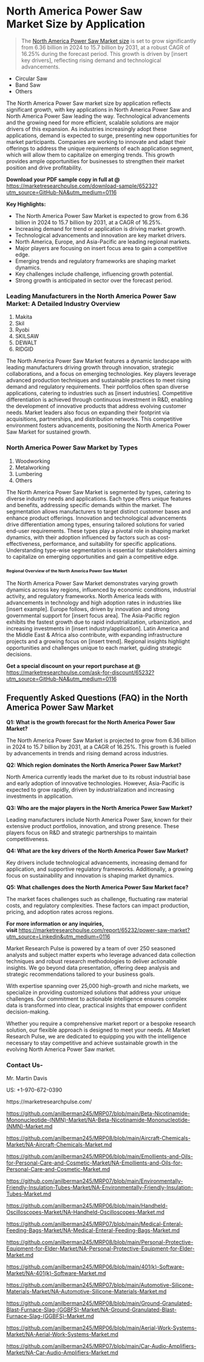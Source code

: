 <h1>North America Power Saw Market&nbsp;Size by Application</h1><blockquote><p>The <a href="https://marketresearchpulse.com/download-sample/65232?utm_source=GitHub-NA&amp;utm_medium=0116">North America Power Saw Market size</a> is set to grow significantly from 6.36 billion in 2024 to 15.7 billion by 2031, at a robust CAGR of 16.25% during the forecast period. This growth is driven by [insert key drivers], reflecting rising demand and technological advancements.</p></blockquote><ul><li>Circular Saw <li> Band Saw <li> Others</li></ul><p>The North America Power Saw market size by application reflects significant growth, with key applications in North America Power Saw and North America Power Saw leading the way. Technological advancements and the growing need for more efficient, scalable solutions are major drivers of this expansion. As industries increasingly adopt these applications, demand is expected to surge, presenting new opportunities for market participants. Companies are working to innovate and adapt their offerings to address the unique requirements of each application segment, which will allow them to capitalize on emerging trends. This growth provides ample opportunities for businesses to strengthen their market position and drive profitability.</p><p><strong>Download your PDF sample copy in full at @ </strong><a href="https://marketresearchpulse.com/download-sample/65232?utm_source=GitHub-NA&amp;utm_medium=0116">https://marketresearchpulse.com/download-sample/65232?utm_source=GitHub-NA&amp;utm_medium=0116</a></p><p><strong>Key Highlights: </strong></p><ul><li>The North America Power Saw Market is expected to grow from 6.36 billion in 2024 to 15.7 billion by 2031, at a CAGR of 16.25%.</li><li>Increasing demand for trend or application is driving market growth.</li><li>Technological advancements and innovation are key market drivers.</li><li>North America, Europe, and Asia-Pacific are leading regional markets.</li><li>Major players are focusing on insert focus area to gain a competitive edge.</li><li>Emerging trends and regulatory frameworks are shaping market dynamics.</li><li>Key challenges include challenge, influencing growth potential.</li><li>Strong growth is anticipated in sector over the forecast period.</li></ul><h3>Leading Manufacturers in the North America Power Saw Market: A Detailed Industry Overview</h3><ol><li>Makita</li><li>Skil</li><li>Ryobi</li><li>SKILSAW</li><li>DEWALT</li><li>RIDGID</li></ol><div class="flex max-w-full flex-col flex-grow"><div class="min-h-8 text-message flex w-full flex-col items-end gap-2 whitespace-normal break-words [.text-message+&amp;]:mt-5" dir="auto" data-message-author-role="assistant" data-message-id="fd8432e4-4910-450d-b182-61b7bfb0a01f" data-message-model-slug="gpt-4o"><div class="flex w-full flex-col gap-1 empty:hidden first:pt-[3px]"><div class="markdown prose w-full break-words dark:prose-invert light"><p>The North America Power Saw Market features a dynamic landscape with leading manufacturers driving growth through innovation, strategic collaborations, and a focus on emerging technologies. Key players leverage advanced production techniques and sustainable practices to meet rising demand and regulatory requirements. Their portfolios often span diverse applications, catering to industries such as [insert industries]. Competitive differentiation is achieved through continuous investment in R&amp;D, enabling the development of innovative products that address evolving customer needs. Market leaders also focus on expanding their footprint via acquisitions, partnerships, and distribution networks. This competitive environment fosters advancements, positioning the North America Power Saw Market for sustained growth.</p></div></div></div></div><h3>North America Power Saw Market by Types</h3><ol><li>Woodworking <li> Metalworking <li> Lumbering <li> Others</li></ol><div class="flex max-w-full flex-col flex-grow"><div class="min-h-8 text-message flex w-full flex-col items-end gap-2 whitespace-normal break-words [.text-message+&amp;]:mt-5" dir="auto" data-message-author-role="assistant" data-message-id="084470be-0bb7-4664-bddf-5156b4f41249" data-message-model-slug="gpt-4o-mini"><div class="flex w-full flex-col gap-1 empty:hidden first:pt-[3px]"><div class="markdown prose w-full break-words dark:prose-invert light"><p>The North America Power Saw Market is segmented by types, catering to diverse industry needs and applications. Each type offers unique features and benefits, addressing specific demands within the market. The segmentation allows manufacturers to target distinct customer bases and enhance product offerings. Innovation and technological advancements drive differentiation among types, ensuring tailored solutions for varied end-user requirements. These types play a pivotal role in shaping market dynamics, with their adoption influenced by factors such as cost-effectiveness, performance, and suitability for specific applications. Understanding type-wise segmentation is essential for stakeholders aiming to capitalize on emerging opportunities and gain a competitive edge.</p></div></div></div></div><h3><span style="font-size: 11px;">Regional Overview of the North America Power Saw Market</span></h3><div class="flex max-w-full flex-col flex-grow"><div class="min-h-8 text-message flex w-full flex-col items-end gap-2 whitespace-normal break-words [.text-message+&amp;]:mt-5" dir="auto" data-message-author-role="assistant" data-message-id="e9038762-ce64-4e30-91c9-9bd413514231" data-message-model-slug="gpt-4o-mini"><div class="flex w-full flex-col gap-1 empty:hidden first:pt-[3px]"><div class="markdown prose w-full break-words dark:prose-invert light"><p>The North America Power Saw Market demonstrates varying growth dynamics across key regions, influenced by economic conditions, industrial activity, and regulatory frameworks. North America leads with advancements in technology and high adoption rates in industries like [insert example]. Europe follows, driven by innovation and strong governmental support for [insert focus area]. The Asia-Pacific region exhibits the fastest growth due to rapid industrialization, urbanization, and increasing investments in [insert industry/application]. Latin America and the Middle East &amp; Africa also contribute, with expanding infrastructure projects and a growing focus on [insert trend]. Regional insights highlight opportunities and challenges unique to each market, guiding strategic decisions.</p></div></div></div></div><p><strong>Get a special discount on your report purchase at @ </strong><a href="https://marketresearchpulse.com/ask-for-discount/65232?utm_source=GitHub-NA&amp;utm_medium=0116">https://marketresearchpulse.com/ask-for-discount/65232?utm_source=GitHub-NA&amp;utm_medium=0116</a></p><h2>Frequently Asked Questions (FAQ) in the North America Power Saw Market</h2><p><strong>Q1: What is the growth forecast for the North America Power Saw Market?</strong></p><p>The North America Power Saw Market is projected to grow from 6.36 billion in 2024 to 15.7 billion by 2031, at a CAGR of 16.25%. This growth is fueled by advancements in trends and rising demand across industries.</p><p><strong>Q2: Which region dominates the North America Power Saw Market?</strong></p><p>North America currently leads the market due to its robust industrial base and early adoption of innovative technologies. However, Asia-Pacific is expected to grow rapidly, driven by industrialization and increasing investments in application.</p><p><strong>Q3: Who are the major players in the North America Power Saw Market?</strong></p><p>Leading manufacturers include North America Power Saw, known for their extensive product portfolios, innovation, and strong presence. These players focus on R&amp;D and strategic partnerships to maintain competitiveness.</p><p><strong>Q4: What are the key drivers of the North America Power Saw Market?</strong></p><p>Key drivers include technological advancements, increasing demand for application, and supportive regulatory frameworks. Additionally, a growing focus on sustainability and innovation is shaping market dynamics.</p><p><strong>Q5: What challenges does the North America Power Saw Market face?</strong></p><p>The market faces challenges such as challenge, fluctuating raw material costs, and regulatory complexities. These factors can impact production, pricing, and adoption rates across regions.</p><p><strong>For more information or any inquiries, visit&nbsp;</strong><a href="https://marketresearchpulse.com/report/65232/power-saw-market?utm_source=Linkedin&utm_medium=0116">https://marketresearchpulse.com/report/65232/power-saw-market?utm_source=Linkedin&utm_medium=0116</a></p><p>Market Research Pulse is powered by a team of over 250 seasoned analysts and subject matter experts who leverage advanced data collection techniques and robust research methodologies to deliver actionable insights. We go beyond data presentation, offering deep analysis and strategic recommendations tailored to your business goals.</p><p>With expertise spanning over 25,000 high-growth and niche markets, we specialize in providing customized solutions that address your unique challenges. Our commitment to actionable intelligence ensures complex data is transformed into clear, practical insights that empower confident decision-making.</p><p>Whether you require a comprehensive market report or a bespoke research solution, our flexible approach is designed to meet your needs. At Market Research Pulse, we are dedicated to equipping you with the intelligence necessary to stay competitive and achieve sustainable growth in the evolving North America Power Saw market.</p><h3><strong>Contact Us-</strong></h3><p>Mr. Martin Davis</p><p>US: +1-970-672-0390</p><p>https://marketresearchpulse.com/</p><p><a href="https://github.com/anilberman245/MRP07/blob/main/Beta-Nicotinamide-Mononucleotide-(NMN)-Market/NA-Beta-Nicotinamide-Mononucleotide-(NMN)-Market.md">https://github.com/anilberman245/MRP07/blob/main/Beta-Nicotinamide-Mononucleotide-(NMN)-Market/NA-Beta-Nicotinamide-Mononucleotide-(NMN)-Market.md</a></p><p><a href="https://github.com/anilberman245/MRP08/blob/main/Aircraft-Chemicals-Market/NA-Aircraft-Chemicals-Market.md">https://github.com/anilberman245/MRP08/blob/main/Aircraft-Chemicals-Market/NA-Aircraft-Chemicals-Market.md</a></p><p><a href="https://github.com/anilberman245/MRP06/blob/main/Emollients-and-Oils-for-Personal-Care-and-Cosmetic-Market/NA-Emollients-and-Oils-for-Personal-Care-and-Cosmetic-Market.md">https://github.com/anilberman245/MRP06/blob/main/Emollients-and-Oils-for-Personal-Care-and-Cosmetic-Market/NA-Emollients-and-Oils-for-Personal-Care-and-Cosmetic-Market.md</a></p><p><a href="https://github.com/anilberman245/MRP07/blob/main/Environmentally-Friendly-Insulation-Tubes-Market/NA-Environmentally-Friendly-Insulation-Tubes-Market.md">https://github.com/anilberman245/MRP07/blob/main/Environmentally-Friendly-Insulation-Tubes-Market/NA-Environmentally-Friendly-Insulation-Tubes-Market.md</a></p><p><a href="https://github.com/anilberman245/MRP06/blob/main/Handheld-Oscilloscopes-Market/NA-Handheld-Oscilloscopes-Market.md">https://github.com/anilberman245/MRP06/blob/main/Handheld-Oscilloscopes-Market/NA-Handheld-Oscilloscopes-Market.md</a></p><p><a href="https://github.com/anilberman245/MRP07/blob/main/Medical-Enteral-Feeding-Bags-Market/NA-Medical-Enteral-Feeding-Bags-Market.md">https://github.com/anilberman245/MRP07/blob/main/Medical-Enteral-Feeding-Bags-Market/NA-Medical-Enteral-Feeding-Bags-Market.md</a></p><p><a href="https://github.com/anilberman245/MRP08/blob/main/Personal-Protective-Equipment-for-Elder-Market/NA-Personal-Protective-Equipment-for-Elder-Market.md">https://github.com/anilberman245/MRP08/blob/main/Personal-Protective-Equipment-for-Elder-Market/NA-Personal-Protective-Equipment-for-Elder-Market.md</a></p><p><a href="https://github.com/anilberman245/MRP06/blob/main/401(k)-Software-Market/NA-401(k)-Software-Market.md">https://github.com/anilberman245/MRP06/blob/main/401(k)-Software-Market/NA-401(k)-Software-Market.md</a></p><p><a href="https://github.com/anilberman245/MRP07/blob/main/Automotive-Silicone-Materials-Market/NA-Automotive-Silicone-Materials-Market.md">https://github.com/anilberman245/MRP07/blob/main/Automotive-Silicone-Materials-Market/NA-Automotive-Silicone-Materials-Market.md</a></p><p><a href="https://github.com/anilberman245/MRP08/blob/main/Ground-Granulated-Blast-Furnace-Slag-(GGBFS)-Market/NA-Ground-Granulated-Blast-Furnace-Slag-(GGBFS)-Market.md">https://github.com/anilberman245/MRP08/blob/main/Ground-Granulated-Blast-Furnace-Slag-(GGBFS)-Market/NA-Ground-Granulated-Blast-Furnace-Slag-(GGBFS)-Market.md</a></p><p><a href="https://github.com/anilberman245/MRP06/blob/main/Aerial-Work-Systems-Market/NA-Aerial-Work-Systems-Market.md">https://github.com/anilberman245/MRP06/blob/main/Aerial-Work-Systems-Market/NA-Aerial-Work-Systems-Market.md</a></p><p><a href="https://github.com/anilberman245/MRP07/blob/main/Car-Audio-Amplifiers-Market/NA-Car-Audio-Amplifiers-Market.md">https://github.com/anilberman245/MRP07/blob/main/Car-Audio-Amplifiers-Market/NA-Car-Audio-Amplifiers-Market.md</a></p>
